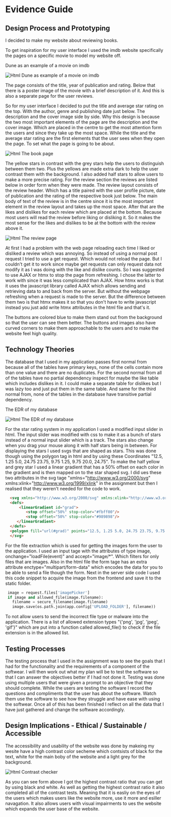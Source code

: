 # Evidence Guide

## Design Process and Prototyping
I decided to make my website about reviewing books.

To get inspiration for my user interface I used the imdb website specifically the pages on a specific movie to model my website off.

Dune as an example of a movie on imdb

![Html Dune as example of a movie on imdb](https://github.com/Random-Devil-with-internet/Year-12-3-Assignment/blob/main/Dune.png)

The page consists of the title, year of publication and rating. Below that there is a poster image of the movie with a brief description of it. And this is also a separate page for the user reviews.

So for my user interface I decided to put the title and average star rating on the top. With the author, genre and publishing date just below. The description and the cover image side by side. Why this design is because the two most important elements of the page are the description and the cover image. Which are placed in the centre to get the most attention form the users and since they take up the most space. While the title and the average star rating are the first elements that the user sees when they open the page. To set what the page is going to be about.

![Html The book page](https://github.com/Random-Devil-with-internet/Year-12-3-Assignment/blob/main/Book%20page.png)

The yellow stars in contrast with the grey stars help the users to distinguish between them two. Plus the yellows are made extra dark to help the user contrast them with the background. I also added half stars to allow users to make a more precise rating. For the review section the reviews are listed below in order form when they were made. The review layout consists of the review header. Which has a title paired with the user profile picture, date of publication and the rating of the respective book just below. The main body of text of the review is in the centre since it is the most important element in the review layout and takes up the most space. After that are the likes and dislikes for each review which are placed at the bottom. Because most users will read the review before liking or disliking it. So it makes the most sense for the likes and dislikes to be at the bottom with the review above it. 

![Html The review page](https://github.com/Random-Devil-with-internet/Year-12-3-Assignment/blob/main/Review%20page.png)

At first I had a problem with the web page reloading each time I liked or disliked a review which was annoying. So instead of using a normal post request I tried to use a get request. Which would not reload the page. But I couldn't get it to work since maybe get requests can only request data not modify it as I was doing with the like and dislike counts. So I was suggested to use AJAX or htmx to stop the page from refreshing. I chose the latter to work with since it was less complicated than AJAX. How htmx works is that it uses the javascript library called AJAX which allows sending and retrieving data to and back from the server. But without the webpage refreshing when a request is made to the server. But the difference between them two is that htmx makes it so that you don't have to write javascript instead you just add write htmx attributes in the html file and that's it.

The buttons are colored blue to make them stand out from the background so that the user can see them better. The buttons and images also have curved corners to make them approachable to the users and to make the website feel high quality.

## Technology Theories

The database that I used in my application passes first normal from because all of the tables have primary keys, none of the cells contain more than one value and there are no duplicates. For the second normal from all of the tables have no partial dependency inspect for maybe the like table which includes dislikes in it. I could make a separate table for dislikes but I was lazy too and just put them in the same table. And same for the third normal from, none of the tables in the database have transitive partial dependency.
 
The EDR of my database

![Html The EDR of my database](https://github.com/Random-Devil-with-internet/Year-12-3-Assignment/blob/main/EDR.png)

For the star rating system in my application I used a modified input slider in html. The input slider was modified with css to make it as a bunch of stars instead of a normal input slider which is a track. The stars also change when you drag your mouse along it with half stars being in between. For displaying the stars I used svgs that are shaped as stars. This was done though using the polygon tag in html and by using these Coordinates "12.5, 1.25 5.0, 24.75 23.75, 9.75 1.25, 9.75 20.0, 24.75". To make the half yellow and grey star I used a linear gradient that has a 50% offset on each color in the gradient and is then mapped on to the star shaped svg. I did ues these two attributes in the svg tage "xmlns="http://www.w3.org/2000/svg" xmlns:xlink="http://www.w3.org/1999/xlink" in the assignment but then I realised that they weren't needed for the code to work.

```html
  <svg xmlns="http://www.w3.org/2000/svg" xmlns:xlink="http://www.w3.org/1999/xlink" width="23" height="25">
  <defs>
      <linearGradient id="grad">
         <stop offset="50%" stop-color="#fbff00"/>
         <stop offset="50%" stop-color="#989898"/>
     </linearGradient>
  </defs>
  <polygon fill="url(#grad)" points="12.5, 1.25 5.0, 24.75 23.75, 9.75 1.25, 9.75 20.0, 24.75"/>
  </svg>
```

For the file extraction which is used for getting the images form the user to the application. I used an input tage with the attributes of type image, onchange="loadFile(event)" and accept="image/*". Which filters for only files that are images. Also in the html file the form tage has an extra attribute enctype="multipart/form-data" which encodes the data for you to be able to send a file though the form. Next in the server side code I used this code snippet to acquire the image from the frontend and save it to the static folder.

```python
 image = request.files['imagePicker']
 if image and allowed_file(image.filename):
   filename = secure_filename(image.filename)
   image.save(os.path.join(app.config['UPLOAD_FOLDER'], filename))
```
To not allow users to send the incorrect file type or malware into the application. There is a list of allowed extension types "{'png', 'jpg', 'jpeg', 'gif'}" which are put into a function called allowed_file() to check if the file extension is in the allowed list.

## Testing Processes

The testing process that I used in the assignment was to see the goals that I had for the functionality and the requirements of a component of the softwear. I will then work out what my plan will be to test the software so that I can answer the objectives better if I had not done it. Testing was done using multiple users that were given a prompt to an objective that they should complete. While the users are testing the software I record the questions and compliments that the user has about the software. Watch them use the software to see how they struggle and have ease with using the softwear. Once all of this has been finished I reflect on all the data that I have just gathered and change the software accordingly.

## Design Implications - Ethical / Sustainable / Accessible

The accessibility and usability of the website was done by makeing my wesite have a high contrast color secheme which contsists of black for the text, white for the main boby of the website and a light grey for the background. 

![Html Contrast checker](https://github.com/Random-Devil-with-internet/Year-12-3-Assignment/blob/main/Contrast%20checker.png)

As you can see form above I got the highest contrast ratio that you can get by using black and white. As well as getting the highest contrast ratio it also completed all of the contrast tests. Meaning that it is easliy on the eyes of the users which makes users like the website more, use it more and esiller navagation. It also allows users with visual impairments to ues the website which expands the user base of the website. 

